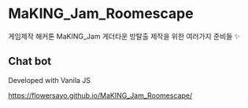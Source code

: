 # MaKING_Jam_Roomescape
게임제작 해커톤 MaKING_Jam 게더타운 방탈출 제작을 위한 여러가지 준비들 ✨


## Chat bot 
Developed with Vanila JS

https://flowersayo.github.io/MaKING_Jam_Roomescape/
